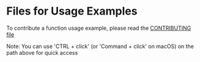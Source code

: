 # Files for Usage Examples

To contribute a function usage example, please read the [CONTRIBUTING file](/public/usage-examples/CONTRIBUTING.mdx)

Note: You can use 'CTRL + click' (or 'Command + click' on macOS) on the path above for quick access
